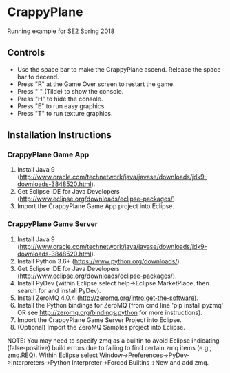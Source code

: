 # CrappyPlane
Running example for SE2 Spring 2018

## Controls
* Use the space bar to make the CrappyPlane ascend. Release the space bar to decend.
* Press "R" at the Game Over screen to restart the game.
* Press "`" (Tilde) to show the console.
* Press "H" to hide the console.
* Press "E" to run easy graphics.
* Press "T" to run texture graphics. 

## Installation Instructions
### CrappyPlane Game App
1. Install Java 9 (http://www.oracle.com/technetwork/java/javase/downloads/jdk9-downloads-3848520.html).
2. Get Eclipse IDE for Java Developers (http://www.eclipse.org/downloads/eclipse-packages/).
3. Import the CrappyPlane Game App project into Eclipse.

### CrappyPlane Game Server
1. Install Java 9 (http://www.oracle.com/technetwork/java/javase/downloads/jdk9-downloads-3848520.html).
2. Install Python 3.6+ (https://www.python.org/downloads/).
3. Get Eclipse IDE for Java Developers (http://www.eclipse.org/downloads/eclipse-packages/).
4. Install PyDev (within Eclipse select help->Eclipse MarketPlace, then search for and install PyDev).
5. Install ZeroMQ 4.0.4 (http://zeromq.org/intro:get-the-software).
6. Install the Python bindings for ZeroMQ (from cmd line 'pip install pyzmq' OR see http://zeromq.org/bindings:python for more instructions).
7. Import the CrappyPlane Game Server Project into Eclipse.
8. (Optional) Import the ZeroMQ Samples project into Eclipse.

NOTE: You may need to specify zmq as a builtin to avoid Eclipse indicating (false-positive) build errors due to failing to find certain zmq items (e.g., zmq.REQ). Within Eclipse select Window->Preferences->PyDev->Interpreters->Python Interpreter->Forced Builtins->New and add zmq.
